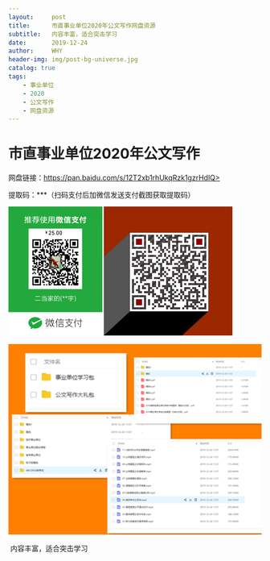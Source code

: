 ```yaml
---
layout:     post
title:      市直事业单位2020年公文写作网盘资源
subtitle:   内容丰富，适合突击学习
date:       2019-12-24
author:     WHY
header-img: img/post-bg-universe.jpg
catalog: true
tags:
    - 事业单位
    - 2020
    - 公文写作
    - 网盘资源
---
```


# 市直事业单位2020年公文写作
网盘链接：https://pan.baidu.com/s/12T2xb1rhUkqRzk1gzrHdlQ>

提取码：***（扫码支付后加微信发送支付截图获取提取码）

<img src="https://github.com/ErDangJia0/ErDangJia0.github.io/blob/master/img/%E4%BA%8B%E4%B8%9A%E5%8D%95%E4%BD%8D%E8%80%83%E8%AF%95/%E6%94%B6%E6%AC%BE%E7%A0%81.jpg?raw=true" style="zoom:25%;" />               <img src="https://github.com/ErDangJia0/ErDangJia0.github.io/blob/master/img/%E4%BA%8B%E4%B8%9A%E5%8D%95%E4%BD%8D%E8%80%83%E8%AF%95/%E5%BE%AE%E4%BF%A1%E5%90%8D%E7%89%87.jpg?raw=true" style="zoom: 50%;" />



<img src="https://github.com/ErDangJia0/ErDangJia0.github.io/blob/master/img/%E4%BA%8B%E4%B8%9A%E5%8D%95%E4%BD%8D%E8%80%83%E8%AF%95/1_%E5%89%AF%E6%9C%AC.png?raw=true" style="zoom:50%;" />

​                                                                  内容丰富，适合突击学习